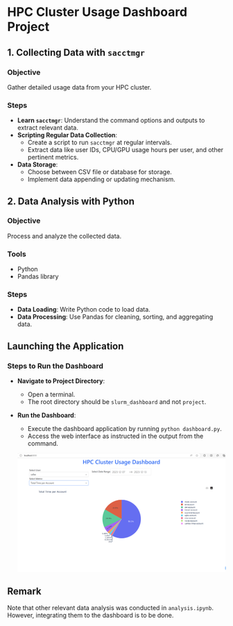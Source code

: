 # HPC Cluster Usage Dashboard Project

## 1. Collecting Data with `sacctmgr`

### Objective
Gather detailed usage data from your HPC cluster.

### Steps
- **Learn `sacctmgr`**: Understand the command options and outputs to extract relevant data.
- **Scripting Regular Data Collection**:
  - Create a script to run `sacctmgr` at regular intervals.
  - Extract data like user IDs, CPU/GPU usage hours per user, and other pertinent metrics.
- **Data Storage**:
  - Choose between CSV file or database for storage.
  - Implement data appending or updating mechanism.

## 2. Data Analysis with Python

### Objective
Process and analyze the collected data.

### Tools
- Python
- Pandas library

### Steps
- **Data Loading**: Write Python code to load data.
- **Data Processing**: Use Pandas for cleaning, sorting, and aggregating data.

## Launching the Application

### Steps to Run the Dashboard
- **Navigate to Project Directory**:
  - Open a terminal.
  - The root directory should be `slurm_dashboard` and not `project`.
- **Run the Dashboard**:
  - Execute the dashboard application by running `python dashboard.py`.
  - Access the web interface as instructed in the output from the command.

  ![UI](image.png)


## Remark

Note that other relevant data analysis was conducted in  `analysis.ipynb`. However, integrating them to the dashboard is to be done.
